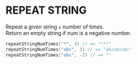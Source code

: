 # REPEAT STRING
Repeat a given string `x` number of times.<br>Return an empty string if num is a negative number.

```go
repeatStringNumTimes("*", 3) // => "***"
repeatStringNumTimes("abc", 3) // => "abcabcabc"
repeatStringNumTimes("abc", -2) // => ""
```
